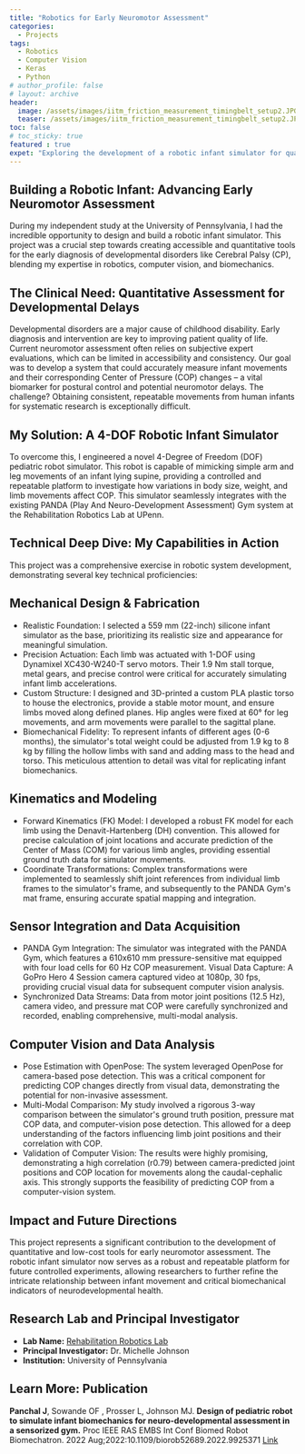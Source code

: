 ```yaml
---
title: "Robotics for Early Neuromotor Assessment"
categories:
  - Projects
tags:
  - Robotics
  - Computer Vision
  - Keras
  - Python
# author_profile: false
# layout: archive
header:
  image: /assets/images/iitm_friction_measurement_timingbelt_setup2.JPG
  teaser: /assets/images/iitm_friction_measurement_timingbelt_setup2.JPG
toc: false
# toc_sticky: true
featured : true
expet: "Exploring the development of a robotic infant simulator for quantitative assessment of neuromotor development, integrating mechanical design, kinematics, and computer vision."
---
```


## Building a Robotic Infant: Advancing Early Neuromotor Assessment
During my independent study at the University of Pennsylvania, I had the incredible opportunity to design and build a robotic infant simulator. This project was a crucial step towards creating accessible and quantitative tools for the early diagnosis of developmental disorders like Cerebral Palsy (CP), blending my expertise in robotics, computer vision, and biomechanics.

## The Clinical Need: Quantitative Assessment for Developmental Delays
Developmental disorders are a major cause of childhood disability. Early diagnosis and intervention are key to improving patient quality of life. Current neuromotor assessment often relies on subjective expert evaluations, which can be limited in accessibility and consistency. Our goal was to develop a system that could accurately measure infant movements and their corresponding Center of Pressure (COP) changes – a vital biomarker for postural control and potential neuromotor delays. The challenge? Obtaining consistent, repeatable movements from human infants for systematic research is exceptionally difficult.

## My Solution: A 4-DOF Robotic Infant Simulator
To overcome this, I engineered a novel 4-Degree of Freedom (DOF) pediatric robot simulator. This robot is capable of mimicking simple arm and leg movements of an infant lying supine, providing a controlled and repeatable platform to investigate how variations in body size, weight, and limb movements affect COP. This simulator seamlessly integrates with the existing PANDA (Play And Neuro-Development Assessment) Gym system at the Rehabilitation Robotics Lab at UPenn.

## Technical Deep Dive: My Capabilities in Action
This project was a comprehensive exercise in robotic system development, demonstrating several key technical proficiencies:

## Mechanical Design & Fabrication
- Realistic Foundation: I selected a 559 mm (22-inch) silicone infant simulator as the base, prioritizing its realistic size and appearance for meaningful simulation.
- Precision Actuation: Each limb was actuated with 1-DOF using Dynamixel XC430-W240-T servo motors. Their 1.9 Nm stall torque, metal gears, and precise control were critical for accurately simulating infant limb accelerations.
- Custom Structure: I designed and 3D-printed a custom PLA plastic torso to house the electronics, provide a stable motor mount, and ensure limbs moved along defined planes. Hip angles were fixed at 60° for leg movements, and arm movements were parallel to the sagittal plane.
- Biomechanical Fidelity: To represent infants of different ages (0-6 months), the simulator's total weight could be adjusted from 1.9 kg to 8 kg by filling the hollow limbs with sand and adding mass to the head and torso. This meticulous attention to detail was vital for replicating infant biomechanics.

## Kinematics and Modeling
- Forward Kinematics (FK) Model: I developed a robust FK model for each limb using the Denavit-Hartenberg (DH) convention. This allowed for precise calculation of joint locations and accurate prediction of the Center of Mass (COM) for various limb angles, providing essential ground truth data for simulator movements.
- Coordinate Transformations: Complex transformations were implemented to seamlessly shift joint references from individual limb frames to the simulator's frame, and subsequently to the PANDA Gym's mat frame, ensuring accurate spatial mapping and integration.

## Sensor Integration and Data Acquisition
- PANDA Gym Integration: The simulator was integrated with the PANDA Gym, which features a 610x610 mm pressure-sensitive mat equipped with four load cells for 60 Hz COP measurement.
Visual Data Capture: A GoPro Hero 4 Session camera captured video at 1080p, 30 fps, providing crucial visual data for subsequent computer vision analysis.
- Synchronized Data Streams: Data from motor joint positions (12.5 Hz), camera video, and pressure mat COP were carefully synchronized and recorded, enabling comprehensive, multi-modal analysis.

## Computer Vision and Data Analysis
- Pose Estimation with OpenPose: The system leveraged OpenPose for camera-based pose detection. This was a critical component for predicting COP changes directly from visual data, demonstrating the potential for non-invasive assessment.
- Multi-Modal Comparison: My study involved a rigorous 3-way comparison between the simulator's ground truth position, pressure mat COP data, and computer-vision pose detection. This allowed for a deep understanding of the factors influencing limb joint positions and their correlation with COP.
- Validation of Computer Vision: The results were highly promising, demonstrating a high correlation (r0.79) between camera-predicted joint positions and COP location for movements along the caudal-cephalic axis. This strongly supports the feasibility of predicting COP from a computer-vision system.

## Impact and Future Directions
This project represents a significant contribution to the development of quantitative and low-cost tools for early neuromotor assessment. The robotic infant simulator now serves as a robust and repeatable platform for future controlled experiments, allowing researchers to further refine the intricate relationship between infant movement and critical biomechanical indicators of neurodevelopmental health.

## Research Lab and Principal Investigator

- **Lab Name:** <a href="https://www.med.upenn.edu/rehabilitation-robotics-lab/">Rehabilitation Robotics Lab</a>
- **Principal Investigator:** Dr. Michelle Johnson
- **Institution:** University of Pennsylvania

## Learn More: Publication

<b>Panchal J</b>, Sowande OF , Prosser L, Johnson MJ. <b>Design of pediatric robot to simulate infant biomechanics for neuro-developmental assessment in a sensorized gym.</b> Proc IEEE RAS EMBS Int Conf Biomed Robot Biomechatron. 2022 Aug;2022:10.1109/biorob52689.2022.9925371 <a href="https://pubmed.ncbi.nlm.nih.gov/37041966/">Link</a>